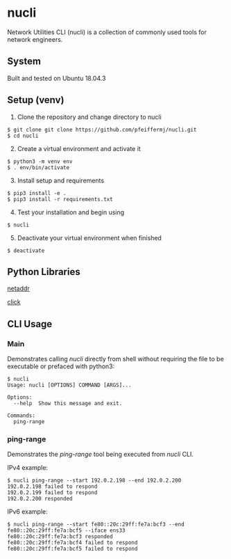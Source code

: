 # nucli

Network Utilities CLI (nucli) is a collection of commonly used tools for network engineers.

## System 

Built and tested on Ubuntu 18.04.3

## Setup (venv)

1. Clone the repository and change directory to nucli

```shell
$ git clone git clone https://github.com/pfeiffermj/nucli.git 
$ cd nucli
```

2. Create a virtual environment and activate it

```shell
$ python3 -m venv env
$ . env/bin/activate
```

3. Install setup and requirements

```shell
$ pip3 install -e .
$ pip3 install -r requirements.txt
```

4. Test your installation and begin using

```shell
$ nucli
```

5. Deactivate your virtual environment when finished

```shell
$ deactivate
```

## Python Libraries

[netaddr](https://netaddr.readthedocs.io/en/latest/introduction.html)

[click](https://click.palletsprojects.com/en/7.x/)

## CLI Usage

### Main

Demonstrates calling *nucli* directly from shell without requiring the file to be executable or prefaced with python3:

```shell
$ nucli 
Usage: nucli [OPTIONS] COMMAND [ARGS]...

Options:
  --help  Show this message and exit.

Commands:
  ping-range
```

### ping-range

Demonstrates the *ping-range* tool being executed from *nucli* CLI.

IPv4 example:

```
$ nucli ping-range --start 192.0.2.198 --end 192.0.2.200
192.0.2.198 failed to respond
192.0.2.199 failed to respond
192.0.2.200 responded
```

IPv6 example:

```
$ nucli ping-range --start fe80::20c:29ff:fe7a:bcf3 --end fe80::20c:29ff:fe7a:bcf5 --iface ens33
fe80::20c:29ff:fe7a:bcf3 responded
fe80::20c:29ff:fe7a:bcf4 failed to respond
fe80::20c:29ff:fe7a:bcf5 failed to respond
```
